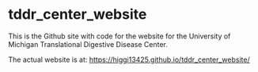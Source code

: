 # tddr_center_website

This is the Github site with code for the website for the University of Michigan Translational Digestive Disease Center.

The actual website is at: <https://higgi13425.github.io/tddr_center_website/>
